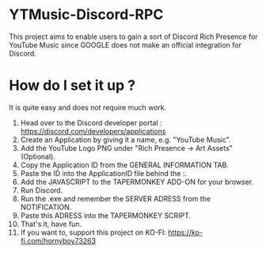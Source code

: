 # YTMusic-Discord-RPC
This project aims to enable users to gain a sort of Discord Rich Presence for YouTube Music since GOOGLE does not make an official integration for Discord.

# How do I set it up ?

It is quite easy and does not require much work.

1. Head over to the Discord developer portal : https://discord.com/developers/applications
2. Create an Application by giving it a name, e.g. "YouTube Music".
3. Add the YouTube Logo PNG under "Rich Presence -> Art Assets" (Optional).
4. Copy the Application ID from the GENERAL INFORMATION TAB.
5. Paste the ID into the ApplicationID file behind the :.
6. Add the JAVASCRIPT to the TAPERMONKEY ADD-ON for your browser.
7. Run Discord.
8. Run the .exe and remember the SERVER ADRESS from the NOTIFICATION.
9. Paste this ADRESS into the TAPERMONKEY SCRIPT.
10. That's it, have fun.
11. If you want to, support this project on KO-FI: https://ko-fi.com/hornyboy73263

